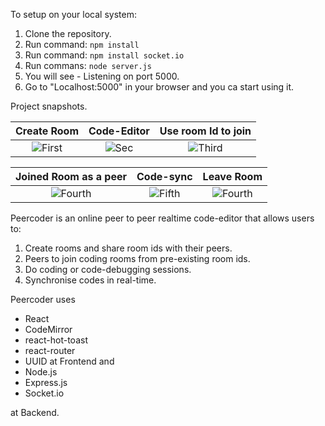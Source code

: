To setup on your local system:
1. Clone the repository.
2. Run command: `npm install`
3. Run command: `npm install socket.io`
4. Run commans: `node server.js`
5. You will see - Listening on port 5000.
6. Go to "Localhost:5000" in your browser and you ca start using it.

Project snapshots.




| Create Room | Code-Editor | Use room Id to join |
|:-:|:-:|:-:|
| ![First](https://user-images.githubusercontent.com/51221607/226575114-290fd8b0-239e-4289-870a-d6789583eabb.png) | ![Sec](https://user-images.githubusercontent.com/51221607/226575154-10bde2f1-8aff-4d09-8a88-bf7be88bb740.png) | ![Third](https://user-images.githubusercontent.com/51221607/226575174-741293b6-1bbb-4b1b-8fd7-a7ab79996516.png)

| Joined Room as a peer | Code-sync | Leave Room |
|:-:|:-:|:-:|
| ![Fourth](https://user-images.githubusercontent.com/51221607/226575198-91c5c12b-203e-46f2-89d8-a5690193b161.png) | ![Fifth](https://user-images.githubusercontent.com/51221607/226575217-0b4c34bb-7642-4526-858a-3105bd4e1994.png) |![Fourth](https://user-images.githubusercontent.com/51221607/226575231-059831dd-c075-46ae-bc6c-54178494fda3.png)


Peercoder is an online peer to peer realtime code-editor that allows users to:
1. Create rooms and share room ids with their peers.
2. Peers to join coding rooms from pre-existing room ids.
3. Do coding or code-debugging sessions.
4. Synchronise codes in real-time.

Peercoder uses 
  * React
  * CodeMirror
  * react-hot-toast
  * react-router
  * UUID
  at Frontend and
  * Node.js
  * Express.js
  * Socket.io
  
   at Backend.
